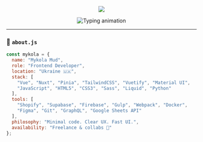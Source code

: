 <!-- Nuxt-Style README with Full Stack -->
<meta name="description" content="Mykola Mud | Full Frontend Stack Dev – Vue, Nuxt, Shopify, Tailwind, Supabase">
<meta name="keywords" content="Nuxt Developer, Frontend Dev, Vue, TailwindCSS, Shopify, Liquid, Gulp, Webpack, Firebase, Supabase, GitHub, Ukraine, Mykola Mud">

<!-- 🌊 Nuxt Green Wave -->
<p align="center">
  <img src="https://capsule-render.vercel.app/api?type=waving&color=00DC82&height=150&section=header&text=Mykola%20Mud&fontColor=ffffff&fontSize=38&animation=twinkling" />
</p>

<!-- ⚡ Typing -->
<p align="center">
  <img src="https://readme-typing-svg.herokuapp.com?font=Fira+Code&size=24&pause=1000&center=true&vCenter=true&color=00DC82&width=900&lines=Nuxt3+%7C+Vue+%7C+TailwindCSS+%7C+Shopify;Building+scalable+UI+with+modern+tools;DX-first+Developer+from+Ukraine" alt="Typing animation" />
</p>

---

### 🧠 `about.js`

```js
const mykola = {
  name: "Mykola Mud",
  role: "Frontend Developer",
  location: "Ukraine 🇺🇦",
  stack: [
    "Vue", "Nuxt", "Pinia", "TailwindCSS", "Vuetify", "Material UI",
    "JavaScript", "HTML5", "CSS3", "Sass", "Liquid", "Python"
  ],
  tools: [
    "Shopify", "Supabase", "Firebase", "Gulp", "Webpack", "Docker",
    "Figma", "Git", "GraphQL", "Google Sheets API"
  ],
  philosophy: "Minimal code. Clear UX. Fast UI.",
  availability: "Freelance & collabs 🤝"
};
